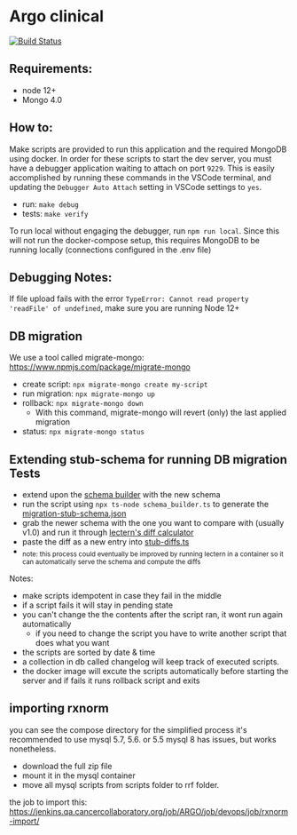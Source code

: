 # Argo clinical

[![Build Status](https://jenkins.qa.cancercollaboratory.org/buildStatus/icon?job=ARGO%2Fargo-clinical%2Fmaster)](https://jenkins.qa.cancercollaboratory.org/job/ARGO/job/argo-clinical/job/master/)

## Requirements:

- node 12+
- Mongo 4.0

## How to:

Make scripts are provided to run this application and the required MongoDB using docker. In order for these scripts to start the dev server, you must have a debugger application waiting to attach on port `9229`. This is easily accomplished by running these commands in the VSCode terminal, and updating the `Debugger Auto Attach` setting in VSCode settings to `yes`.

- run: `make debug`
- tests: `make verify`

To run local without engaging the debugger, run `npm run local`. Since this will not run the docker-compose setup, this requires MongoDB to be running locally (connections configured in the .env file)

## Debugging Notes:

If file upload fails with the error `TypeError: Cannot read property 'readFile' of undefined`, make sure you are running Node 12+

## DB migration

We use a tool called migrate-mongo: https://www.npmjs.com/package/migrate-mongo

- create script: `npx migrate-mongo create my-script`
- run migration: `npx migrate-mongo up`
- rollback: `npx migrate-mongo down`
  - With this command, migrate-mongo will revert (only) the last applied migration
- status: `npx migrate-mongo status`

## Extending stub-schema for running DB migration Tests

- extend upon the [schema builder](/test/integration/submission/migration_utils/schema_builder.ts) with the new schema
- run the script using `npx ts-node schema_builder.ts` to generate the [migration-stub-schema.json](/test/integration/submission/migration-stub-schema.json)
- grab the newer schema with the one you want to compare with (usually v1.0) and run it through [lectern's diff calculator](https://github.com/overture-stack/lectern/blob/master/src/diff/DictionaryDiff.ts)
- paste the diff as a new entry into [stub-diffs.ts](test/integration/submission/migration_utils/stub-diffs.ts)
- <sub> note: this process could eventually be improved by running lectern in a container so it can automatically serve the schema and compute the diffs </sub>

Notes:

- make scripts idempotent in case they fail in the middle
- if a script fails it will stay in pending state
- you can't change the the contents after the script ran, it wont run again automatically
  - if you need to change the script you have to write another script that does what you want
- the scripts are sorted by date & time
- a collection in db called changelog will keep track of executed scripts.
- the docker image will excute the scripts automatically before starting the server and if fails it runs rollback script and exits

## importing rxnorm

you can see the compose directory for the simplified process
it's recommended to use mysql 5.7, 5.6. or 5.5 mysql 8 has issues, but works nonetheless.

- download the full zip file
- mount it in the mysql container
- move all mysql scripts from scripts folder to rrf folder.

the job to import this: https://jenkins.qa.cancercollaboratory.org/job/ARGO/job/devops/job/rxnorm-import/
